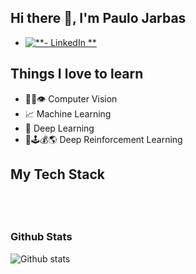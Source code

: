 [logo]: https://img.shields.io/badge/linkedin-%230077B5.svg?style=for-the-badge&logo=linkedin&logoColor=white

## Hi there 👋, I'm Paulo Jarbas

- [![**- LinkedIn **][logo]](https://www.linkedin.com/in/paulo-jarbas-876041a4/)


## Things I love to learn

- 👨‍💻👁️ Computer Vision
- 📈 Machine Learning
- 🤖 Deep Learning
- 🤖🕹️💰🌎 Deep Reinforcement Learning


## My Tech Stack

<div align="center" style="padding-bottom: 20px">
    <img src="https://img.shields.io/badge/Python-14354C?style=for-the-badge&logo=python&logoColor=white" alt=""/>
    <img src="https://img.shields.io/badge/c++-%2300599C.svg?style=for-the-badge&logo=c%2B%2B&logoColor=white" alt=""/>
    <img src="https://img.shields.io/badge/opencv-%23white.svg?style=for-the-badge&logo=opencv&logoColor=white" alt=""/>
    <img src="https://img.shields.io/badge/TensorFlow-%23FF6F00.svg?style=for-the-badge&logo=TensorFlow&logoColor=white" alt=""/>
    <img src="https://img.shields.io/badge/Keras-%23D00000.svg?style=for-the-badge&logo=Keras&logoColor=white" alt=""/>
    <img src="https://img.shields.io/badge/PyTorch-%23EE4C2C.svg?style=for-the-badge&logo=PyTorch&logoColor=white" alt=""/>
    <img src="https://img.shields.io/badge/flask-%23000.svg?style=for-the-badge&logo=flask&logoColor=white" alt=""/>
    <img src="https://img.shields.io/badge/Django-092E20?style=for-the-badge&logo=django&logoColor=white" alt=""/>
    <img src="https://img.shields.io/badge/Apache%20Airflow-017CEE?style=for-the-badge&logo=Apache%20Airflow&logoColor=white" alt=""/> 
    <img src="https://img.shields.io/badge/scikit--learn-%23F7931E.svg?style=for-the-badge&logo=scikit-learn&logoColor=white" alt=""/>
    <img src="https://img.shields.io/badge/pandas-%23150458.svg?style=for-the-badge&logo=pandas&logoColor=white" alt=""/>
    <img src="https://img.shields.io/badge/Plotly-%233F4F75.svg?style=for-the-badge&logo=plotly&logoColor=white" alt=""/>
    <img src="https://img.shields.io/badge/gitlab%20ci-%23181717.svg?style=for-the-badge&logo=gitlab&logoColor=white" alt=""/>
    <img src="https://img.shields.io/badge/docker-%230db7ed.svg?style=for-the-badge&logo=docker&logoColor=white" alt=""/>
    <img src="https://img.shields.io/badge/kubernetes-%23326ce5.svg?style=for-the-badge&logo=kubernetes&logoColor=white" alt=""/>
    <img src="https://img.shields.io/badge/azure-%230072C6.svg?style=for-the-badge&logo=microsoftazure&logoColor=white" alt=""/>
    <img src="https://img.shields.io/badge/Postman-FF6C37?style=for-the-badge&logo=postman&logoColor=white" alt=""/>
    <img src="https://img.shields.io/badge/Selenium-43B02A?style=for-the-badge&logo=Selenium&logoColor=white" alt=""/>   
</div>


### Github Stats
![Github stats](https://github-readme-stats.vercel.app/api?username=Pjarbas&show_icons=true&theme=chartreuse-dark&count_private=true&include_all_commits=true)

